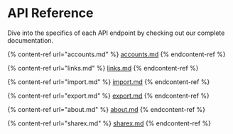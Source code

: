 # API Reference

Dive into the specifics of each API endpoint by checking out our complete documentation.

{% content-ref url="accounts.md" %}
[accounts.md](accounts.md)
{% endcontent-ref %}

{% content-ref url="links.md" %}
[links.md](links.md)
{% endcontent-ref %}

{% content-ref url="import.md" %}
[import.md](import.md)
{% endcontent-ref %}

{% content-ref url="export.md" %}
[export.md](export.md)
{% endcontent-ref %}

{% content-ref url="about.md" %}
[about.md](about.md)
{% endcontent-ref %}

{% content-ref url="sharex.md" %}
[sharex.md](sharex.md)
{% endcontent-ref %}
